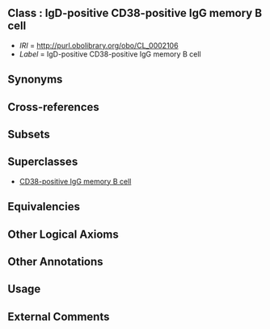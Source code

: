 
## Class : IgD-positive CD38-positive IgG memory B cell

 * *IRI* = http://purl.obolibrary.org/obo/CL_0002106
 * *Label* = IgD-positive CD38-positive IgG memory B cell

## Synonyms


## Cross-references


## Subsets


## Superclasses

 * [CD38-positive IgG memory B cell](../../CL/05/CL_0002105.md)

## Equivalencies


## Other Logical Axioms


## Other Annotations


## Usage


## External Comments

